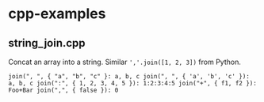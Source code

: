 cpp-examples
============

string_join.cpp
----

Concat an array into a string. Similar `','.join([1, 2, 3])` from Python.

``join(", ", { "a", "b", "c" }: a, b, c
join(", ", { 'a', 'b', 'c' }): a, b, c
join(":", { 1, 2, 3, 4, 5 }): 1:2:3:4:5
join("+", { f1, f2 }): Foo+Bar
join(",", { false }): 0``